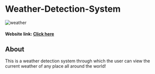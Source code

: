 # Weather-Detection-System
![weather](https://github.com/srishti666/Weather-Detection-System/assets/85846340/942794bf-d0a5-48fa-9aa8-f5e518884e6f)

#### Website link: [Click here](https://weather-app-srishti.netlify.app/)

## About
This is a weather detection system through which the user can view the current weather of any place all around the world!
